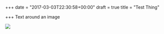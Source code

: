 +++
date = "2017-03-03T22:30:58+00:00"
draft = true
title = "Test Thing"

+++
Text around an image

![](/uploads/2017/03/03/2914viper%20(Small).JPG)